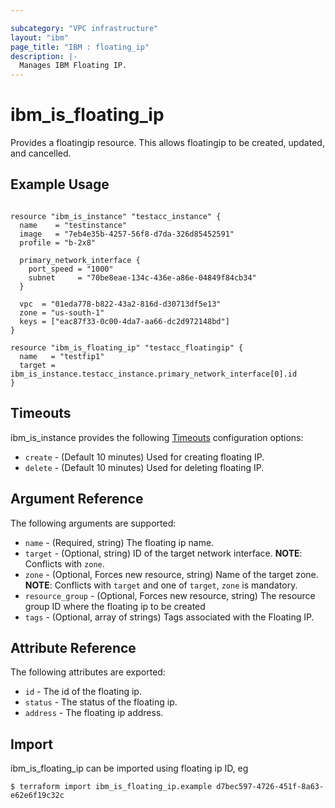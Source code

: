```yaml
---

subcategory: "VPC infrastructure"
layout: "ibm"
page_title: "IBM : floating_ip"
description: |-
  Manages IBM Floating IP.
---
```


# ibm\_is_floating_ip

Provides a floatingip resource. This allows floatingip to be created, updated, and cancelled.


## Example Usage

```hcl

resource "ibm_is_instance" "testacc_instance" {
  name    = "testinstance"
  image   = "7eb4e35b-4257-56f8-d7da-326d85452591"
  profile = "b-2x8"

  primary_network_interface {
    port_speed = "1000"
    subnet     = "70be8eae-134c-436e-a86e-04849f84cb34"
  }

  vpc  = "01eda778-b822-43a2-816d-d30713df5e13"
  zone = "us-south-1"
  keys = ["eac87f33-0c00-4da7-aa66-dc2d972148bd"]
}

resource "ibm_is_floating_ip" "testacc_floatingip" {
  name   = "testfip1"
  target = ibm_is_instance.testacc_instance.primary_network_interface[0].id
}

```

## Timeouts

ibm_is_instance provides the following [Timeouts](https://www.terraform.io/docs/configuration/resources.html#timeouts) configuration options:

* `create` - (Default 10 minutes) Used for creating floating IP.
* `delete` - (Default 10 minutes) Used for deleting floating IP.

## Argument Reference

The following arguments are supported:

* `name` - (Required, string) The floating ip name.
* `target` - (Optional, string) ID of the target network interface.
    **NOTE**: Conflicts with `zone`.
* `zone` - (Optional, Forces new resource, string) Name of the target zone. 
    **NOTE**: Conflicts with `target` and one of `target`, `zone` is mandatory.
* `resource_group` - (Optional, Forces new resource, string) The resource group ID where the floating ip to be created
* `tags` - (Optional, array of strings) Tags associated with the Floating IP.

## Attribute Reference

The following attributes are exported:

* `id` - The id of the floating ip.
* `status` - The status of the floating ip.
* `address` - The floating ip address. 

## Import

ibm_is_floating_ip can be imported using floating ip ID, eg

```
$ terraform import ibm_is_floating_ip.example d7bec597-4726-451f-8a63-e62e6f19c32c
```
